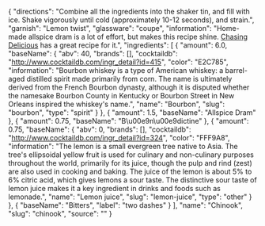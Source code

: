 {
    "directions": "Combine all the ingredients into the shaker tin, and fill with ice. Shake vigorously until cold (approximately 10-12 seconds), and strain.",
    "garnish": "Lemon twist",
    "glassware": "coupe",
    "information": "Home-made allspice dram is a lot of effort, but makes this recipe shine.  [Chasing Delicious](http://chasingdelicious.com/allspice-dram-and-the-chinook/) has a great recipe for it.",
    "ingredients": [
        {
            "amount": 6.0,
            "baseName": {
                "abv": 40,
                "brands": [],
                "cocktaildb": "http://www.cocktaildb.com/ingr_detail?id=415",
                "color": "E2C785",
                "information": "Bourbon whiskey is a type of American whiskey: a barrel-aged distilled spirit made primarily from corn. The name is ultimately derived from the French Bourbon dynasty, although it is disputed whether the namesake Bourbon County in Kentucky or Bourbon Street in New Orleans inspired the whiskey's name.",
                "name": "Bourbon",
                "slug": "bourbon",
                "type": "spirit"
            }
        },
        {
            "amount": 1.5,
            "baseName": "Allspice Dram"
        },
        {
            "amount": 0.75,
            "baseName": "B\\u00e9n\\u00e9dictine"
        },
        {
            "amount": 0.75,
            "baseName": {
                "abv": 0,
                "brands": [],
                "cocktaildb": "http://www.cocktaildb.com/ingr_detail?id=324",
                "color": "FFF9A8",
                "information": "The lemon is a small evergreen tree native to Asia. The tree's ellipsoidal yellow fruit is used for culinary and non-culinary purposes throughout the world, primarily for its juice, though the pulp and rind (zest) are also used in cooking and baking. The juice of the lemon is about 5% to 6% citric acid, which gives lemons a sour taste. The distinctive sour taste of lemon juice makes it a key ingredient in drinks and foods such as lemonade.",
                "name": "Lemon juice",
                "slug": "lemon-juice",
                "type": "other"
            }
        },
        {
            "baseName": "Bitters",
            "label": "two dashes"
        }
    ],
    "name": "Chinook",
    "slug": "chinook",
    "source": ""
}